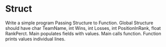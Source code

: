 # Struct
 Write a simple program Passing Structure to Function.  Global Structure should have char TeamName, int Wins, int Losses, int PositionInRank, float RankPerct.  Main populates fields with values.  Main calls function.  Function prints values individual lines.
